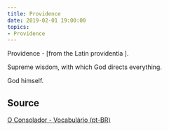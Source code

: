 ```yaml
---
title: Providence
date: 2019-02-01 19:00:00
topics:
- Providence 
---
```


Providence - [from the Latin providentia ]. 

Supreme wisdom, with which God directs everything. 

God himself.

## Source
[O Consolador - Vocabulário (pt-BR)](http://www.oconsolador.com.br/linkfixo/vocabulario/principal.html)
